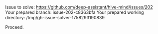 Issue to solve: https://github.com/deep-assistant/hive-mind/issues/202
Your prepared branch: issue-202-c8363bfa
Your prepared working directory: /tmp/gh-issue-solver-1758293190839

Proceed.